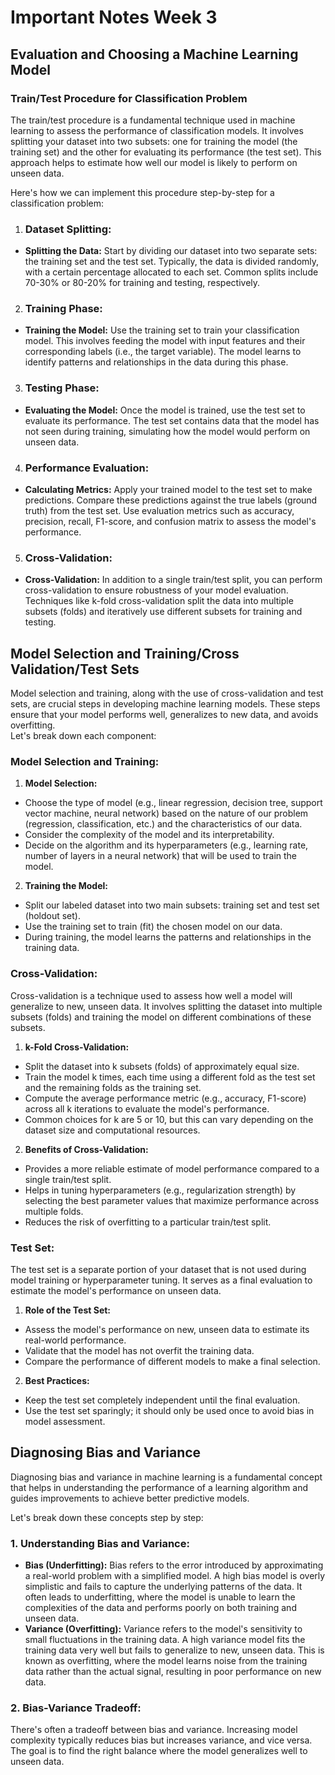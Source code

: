 # Important Notes Week 3

## Evaluation and Choosing a Machine Learning Model

### Train/Test Procedure for Classification Problem

The train/test procedure is a fundamental technique used in machine learning to assess the performance of classification models. It involves splitting your dataset into two subsets: one for training the model (the training set) and the other for evaluating its performance (the test set). This approach helps to estimate how well our model is likely to perform on unseen data.<br>

Here's how we can implement this procedure step-by-step for a classification problem:

1. ### **Dataset Splitting:**

- **Splitting the Data:** Start by dividing our dataset into two separate sets: the training set and the test set. Typically, the data is divided randomly, with a certain percentage allocated to each set. Common splits include 70-30% or 80-20% for training and testing, respectively.

2. ### Training Phase:

- **Training the Model:** Use the training set to train your classification model. This involves feeding the model with input features and their corresponding labels (i.e., the target variable). The model learns to identify patterns and relationships in the data during this phase.

3. ### Testing Phase:

- **Evaluating the Model:** Once the model is trained, use the test set to evaluate its performance. The test set contains data that the model has not seen during training, simulating how the model would perform on unseen data.

4. ### Performance Evaluation:

- **Calculating Metrics:** Apply your trained model to the test set to make predictions. Compare these predictions against the true labels (ground truth) from the test set. Use evaluation metrics such as accuracy, precision, recall, F1-score, and confusion matrix to assess the model's performance.

5. ### Cross-Validation:

- **Cross-Validation:** In addition to a single train/test split, you can perform cross-validation to ensure robustness of your model evaluation. Techniques like k-fold cross-validation split the data into multiple subsets (folds) and iteratively use different subsets for training and testing.

## Model Selection and Training/Cross Validation/Test Sets

Model selection and training, along with the use of cross-validation and test sets, are crucial steps in developing machine learning models. These steps ensure that your model performs well, generalizes to new data, and avoids overfitting.<br>
Let's break down each component:

### Model Selection and Training:

1. **Model Selection:**

- Choose the type of model (e.g., linear regression, decision tree, support vector machine, neural network) based on the nature of our problem (regression, classification, etc.) and the characteristics of our data.
- Consider the complexity of the model and its interpretability.
- Decide on the algorithm and its hyperparameters (e.g., learning rate, number of layers in a neural network) that will be used to train the model.

2. **Training the Model:**

- Split our labeled dataset into two main subsets: training set and test set (holdout set).
- Use the training set to train (fit) the chosen model on our data.
- During training, the model learns the patterns and relationships in the training data.

### Cross-Validation:

Cross-validation is a technique used to assess how well a model will generalize to new, unseen data. It involves splitting the dataset into multiple subsets (folds) and training the model on different combinations of these subsets.

1. **k-Fold Cross-Validation:**

- Split the dataset into k subsets (folds) of approximately equal size.
- Train the model k times, each time using a different fold as the test set and the remaining folds as the training set.
- Compute the average performance metric (e.g., accuracy, F1-score) across all k iterations to evaluate the model's performance.
- Common choices for k are 5 or 10, but this can vary depending on the dataset size and computational resources.

2. **Benefits of Cross-Validation:**

- Provides a more reliable estimate of model performance compared to a single train/test split.
- Helps in tuning hyperparameters (e.g., regularization strength) by selecting the best parameter values that maximize performance across multiple folds.
- Reduces the risk of overfitting to a particular train/test split.

### Test Set:

The test set is a separate portion of your dataset that is not used during model training or hyperparameter tuning. It serves as a final evaluation to estimate the model's performance on unseen data.

1. **Role of the Test Set:**

- Assess the model's performance on new, unseen data to estimate its real-world performance.
- Validate that the model has not overfit the training data.
- Compare the performance of different models to make a final selection.

2. **Best Practices:**

- Keep the test set completely independent until the final evaluation.
- Use the test set sparingly; it should only be used once to avoid bias in model assessment.

## Diagnosing Bias and Variance

Diagnosing bias and variance in machine learning is a fundamental concept that helps in understanding the performance of a learning algorithm and guides improvements to achieve better predictive models.

Let's break down these concepts step by step:

### 1. Understanding Bias and Variance:

- **Bias (Underfitting):** Bias refers to the error introduced by approximating a real-world problem with a simplified model. A high bias model is overly simplistic and fails to capture the underlying patterns of the data. It often leads to underfitting, where the model is unable to learn the complexities of the data and performs poorly on both training and unseen data.
- **Variance (Overfitting):** Variance refers to the model's sensitivity to small fluctuations in the training data. A high variance model fits the training data very well but fails to generalize to new, unseen data. This is known as overfitting, where the model learns noise from the training data rather than the actual signal, resulting in poor performance on new data.

### 2. Bias-Variance Tradeoff:

There's often a tradeoff between bias and variance. Increasing model complexity typically reduces bias but increases variance, and vice versa. The goal is to find the right balance where the model generalizes well to unseen data.
